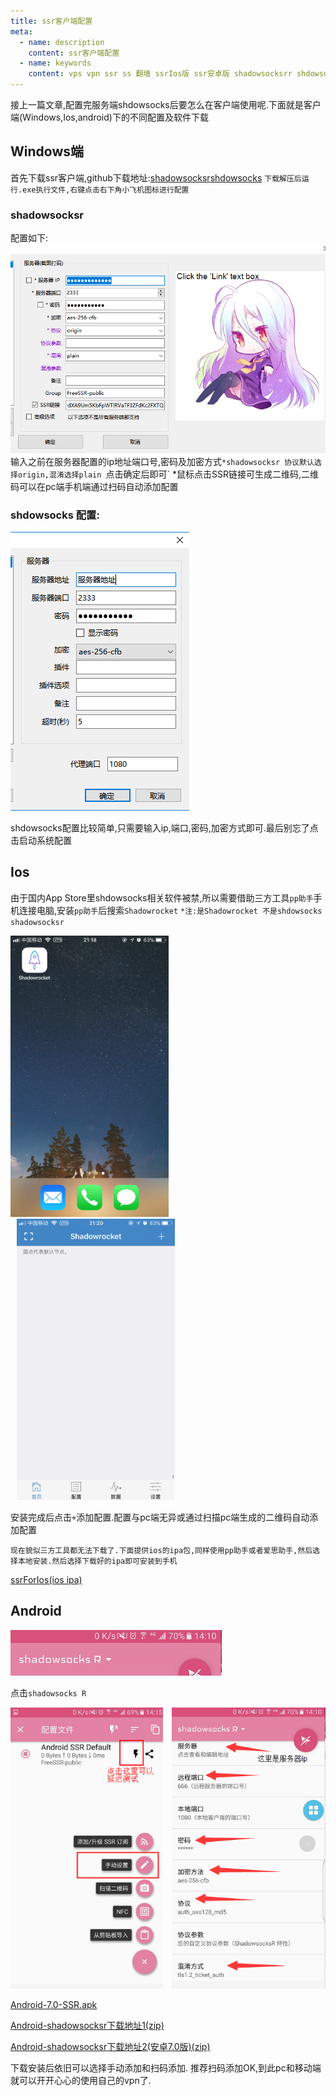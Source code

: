 ```yaml
---
title: ssr客户端配置
meta:
  - name: description
    content: ssr客户端配置
  - name: keywords
    content: vps vpn ssr ss 翻墙 ssrIos版 ssr安卓版 shadowsocksrr shdowsocks
---
```


接上一篇文章,配置完服务端shdowsocks后要怎么在客户端使用呢.下面就是客户端(Windows,Ios,android)下的不同配置及软件下载
## Windows端
 首先下载ssr客户端,github下载地址:[shadowsocksr](https://github.com/shadowsocksrr/shadowsocksr-csharp/releases)[shdowsocks](https://github.com/shadowsocks/shadowsocks-windows/releases)
 `下载解压后运行.exe执行文件,右键点击右下角小飞机图标进行配置`

### shadowsocksr

 配置如下:![ssr1](../../public/img/ssrClient/ssrClient1.png)输入之前在服务器配置的ip地址端口号,密码及加密方式`*shadowsocksr 协议默认选择origin,混淆选择plain
 `点击确定后即可`
 *鼠标点击SSR链接可生成二维码,二维码可以在pc端手机端通过扫码自动添加配置

### shdowsocks 配置:

 ![ss2](../../public/img/ssrClient/ssrClient2.png)

 shdowsocks配置比较简单,只需要输入ip,端口,密码,加密方式即可.最后别忘了点击启动系统配置

## Ios

 由于国内App Store里shdowsocks相关软件被禁,所以需要借助三方工具`pp助手`手机连接电脑,安装`pp助手`后搜索`Shadowrocket`
 `*注:是Shadowrocket 不是shdowsocks shadowsocksr`
  <p>
  <img src="../../public/img/ssrClient/ssrClient3.png" height="450" />
  <img src="../../public/img/ssrClient/ssrClient4.png"  style="margin-left:10px" height="450" />
  </p>


 安装完成后点击`+`添加配置.配置与pc端无异或通过扫描pc端生成的二维码自动添加配置
 
 `现在貌似三方工具都无法下载了.下面提供ios的ipa包,同样使用pp助手或者爱思助手,然后选择本地安装.然后选择下载好的ipa即可安装到手机`
  
 [ssrForIos(ios ipa)](https://moog.site/soft/ssrforios.ipa)

## Android

  ![ss2](../../public/img/ssrClient/ssrClient5.png)

  点击`shadowsocks R`

  <p>
  <img src="../../public/img/ssrClient/ssrClient6.png" height="450" />
  <img src="../../public/img/ssrClient/ssrClient7.png" style="margin-left:10px" height="450" />
  </p>




 [Android-7.0-SSR.apk](https://moog.site/soft/Android-7.0-SSR.apk)
 
 [Android-shadowsocksr下载地址1(zip)](https://www.i5seo.com/1/SSR_3.4_for_android.zip)

 [Android-shadowsocksr下载地址2(安卓7.0版)(zip)](http://www.i5seo.com/1/Android-7.0-SSR.zip)
 


 下载安装后依旧可以选择手动添加和扫码添加.
 推荐扫码添加OK,到此pc和移动端就可以开开心心的使用自己的vpn了.